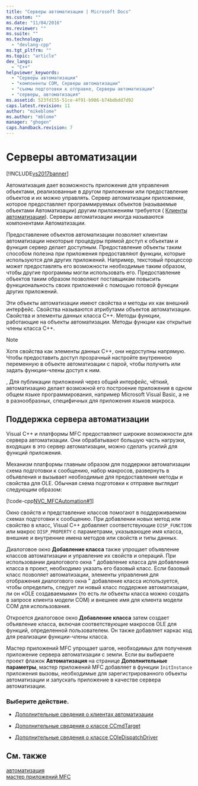 ```yaml
---
title: "Серверы автоматизации | Microsoft Docs"
ms.custom: ""
ms.date: "11/04/2016"
ms.reviewer: ""
ms.suite: ""
ms.technology: 
  - "devlang-cpp"
ms.tgt_pltfrm: ""
ms.topic: "article"
dev_langs: 
  - "C++"
helpviewer_keywords: 
  - "Серверы автоматизации"
  - "компоненты COM, Серверы автоматизации"
  - "съемы подготовки к отправке, Серверы автоматизации"
  - "серверы, автоматизация"
ms.assetid: 523fd155-51ce-4f91-b986-b74bdbdd7d92
caps.latest.revision: 11
author: "mikeblome"
ms.author: "mblome"
manager: "ghogen"
caps.handback.revision: 7
---
```

# Серверы автоматизации
[!INCLUDE[vs2017banner](../assembler/inline/includes/vs2017banner.md)]

Автоматизация дает возможность приложения для управления объектами, реализованные в другом приложении или предоставление объектов и их можно управлять.  Сервер автоматизации приложение, которое предоставляет программируемых объектов \(называемые объектами Автоматизации\) другим приложениям требуется \( [Клиенты автоматизации](../mfc/automation-clients.md)\).  Серверы автоматизации иногда называются компонентами Автоматизации.  
  
 Предоставление объектов автоматизации позволяет клиентам автоматизации некоторые процедуры прямой доступ к объектам и функция сервер делает доступным.  Предоставление объекты таким способом полезна при приложения предоставляют функции, которые используются для других приложений.  Например, текстовый процессор может предоставлять его возможности необходимые таким образом, чтобы другие программы могли использовать его.  Предоставление объектов таким образом позволяют поставщикам повысить функциональность своих приложений с помощью готовой функции других приложений.  
  
 Эти объекты автоматизации имеют свойства и методы их как внешний интерфейс.  Свойства называются атрибутами объектов автоматизации.  Свойства и элементы данных класса C\+\+.  Методы функции, работающие на объекты автоматизации.  Методы функции как открытые члены класса C\+\+.  
  
> [!NOTE]
>  Хотя свойства как элементы данных C\+\+, они недоступны напрямую.  Чтобы предоставить доступ прозрачный настройте внутреннюю переменную в объекте автоматизации с парой, чтобы получить или задать функции\-члены доступ к ним.  
  
 , Для публикации приложений через общий интерфейс, чёткий, автоматизацию делает возможной его построение приложения в одном общем языке программирования, например Microsoft Visual Basic, а не в разнообразных, специфичных для приложения языков макроса.  
  
##  <a name="_core_support_for_automation_servers"></a> Поддержка сервера автоматизации  
 Visual C\+\+ и платформы MFC предоставляют широкие возможности для сервера автоматизации.  Они обрабатывают большую часть нагрузки, входящих в это сервер автоматизации, можно сделать усилий для функций приложения.  
  
 Механизм платформы главным образом для поддержки автоматизации схема подготовки к сообщению, набор макросов, развернуть в объявления и вызывает необходимые для предоставления методы и свойства для OLE.  Обычная схема подготовки к отправке выглядит следующим образом:  
  
 [!code-cpp[NVC_MFCAutomation#1](../mfc/codesnippet/CPP/automation-servers_1.cpp)]  
  
 Окно свойств и представление классов помогают в поддерживаемом схемах подготовки к сообщению.  При добавлении новых метод или свойство в класс, Visual C\+\+ добавляет соответствующие `DISP_FUNCTION` или макрос `DISP_PROPERTY` с параметрами, указывающее имя класса, внешние и внутренние имена методов или свойств и типы данных.  
  
 Диалоговое окно **Добавление класса** также упрощает объявление классов автоматизации и управление их свойств и операций.  При использовании диалогового окна " добавление класса для добавления класса в проект, необходимо указать его базовый класс.  Если базовый класс позволяет автоматизации, элементы управления для отображения диалогового окна " добавление класса используется, чтобы определить, следует ли новый класс поддержке автоматизации, ли он «OLE создаваемыми» \(то есть ли объекты класса можно создать в запросе клиента модели COM\) и внешнее имя для клиента модели COM для использования.  
  
 Откроется диалоговое окно **Добавление класса** затем создает объявление класса, включая соответствующие макросов OLE для функций, определенной пользователем.  Он также добавляет каркас код для реализации функции\-члены класса.  
  
 Мастер приложений MFC упрощает шагов, необходимых для получения приложение сервера автоматизации с земли.  Если вы выбираете проект флажок **Автоматизация** на странице **Дополнительные параметры**, мастер приложений MFC добавляет в функции `InitInstance` приложения вызовы, необходимые для зарегистрированного объекты автоматизации и запускать приложение в качестве сервера автоматизации.  
  
### Выберите действие.  
  
-   [Дополнительные сведения о клиентах автоматизации](../mfc/automation-clients.md)  
  
-   [Дополнительные сведения о классе CCmdTarget](../Topic/CCmdTarget%20Class.md)  
  
-   [Дополнительные сведения о классе COleDispatchDriver](../mfc/reference/coledispatchdriver-class.md)  
  
## См. также  
 [автоматизация](../mfc/automation.md)   
 [мастер приложений MFC](../Topic/MFC%20Application%20Wizard.md)